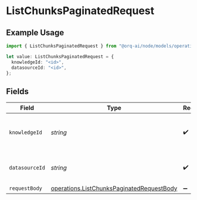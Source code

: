 # ListChunksPaginatedRequest

## Example Usage

```typescript
import { ListChunksPaginatedRequest } from "@orq-ai/node/models/operations";

let value: ListChunksPaginatedRequest = {
  knowledgeId: "<id>",
  datasourceId: "<id>",
};
```

## Fields

| Field                                                                                                  | Type                                                                                                   | Required                                                                                               | Description                                                                                            |
| ------------------------------------------------------------------------------------------------------ | ------------------------------------------------------------------------------------------------------ | ------------------------------------------------------------------------------------------------------ | ------------------------------------------------------------------------------------------------------ |
| `knowledgeId`                                                                                          | *string*                                                                                               | :heavy_check_mark:                                                                                     | The unique identifier of the knowledge base                                                            |
| `datasourceId`                                                                                         | *string*                                                                                               | :heavy_check_mark:                                                                                     | The unique identifier of the datasource.                                                               |
| `requestBody`                                                                                          | [operations.ListChunksPaginatedRequestBody](../../models/operations/listchunkspaginatedrequestbody.md) | :heavy_minus_sign:                                                                                     | N/A                                                                                                    |